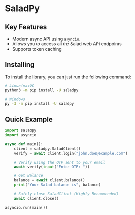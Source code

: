 SaladPy
==========

Key Features
-------------

- Modern async API using `asyncio`.
- Allows you to access all the Salad web API endpoints
- Supports token caching

Installing
----------

To install the library, you can just run the following command:

```sh
# Linux/macOS
python3 -m pip install -U saladpy

# Windows
py -3 -m pip install -U saladpy
```

Quick Example
--------------

```py
import saladpy
import asyncio

async def main():
    client = saladpy.SaladClient()
    verify = await client.login("john.doe@example.com")

    # Verify using the OTP sent to your email
    await verify(input("Enter OTP: "))

    # Get Balance
    balance = await client.balance()
    print("Your Salad balance is", balance)

    # Safely close SaladClient (Highly Recommended)
    await client.close()

asyncio.run(main())
```
